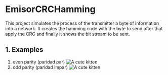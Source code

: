 # EmisorCRCHamming
This project simulates the process of the  transmitter a byte of information into a network. It creates the hamming code with the byte to send after that apply the CRC and finally it shows the  bit stream to be sent.

## 1. Examples
1.   even parity (paridad par)
![A cute kitten](http://placekitten.com/200/300?style=centerme)
2.   odd parity (paridad impar)
![A cute kitten](http://placekitten.com/200/300?style=centerme)
